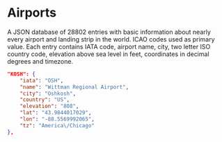Airports
========

A JSON database of 28802 entries with basic information about nearly every airport and landing strip in the world. ICAO codes used as primary value. Each entry contains IATA code, airport name, city, two letter ISO country code, elevation above sea level in feet, coordinates in decimal degrees and timezone.

```json
"KOSH": {
    "iata": "OSH",
    "name": "Wittman Regional Airport",
    "city": "Oshkosh",
    "country": "US",
    "elevation": "808",
    "lat": "43.9844017029",
    "lon": "-88.5569992065",
    "tz": "America\/Chicago"
},
```
